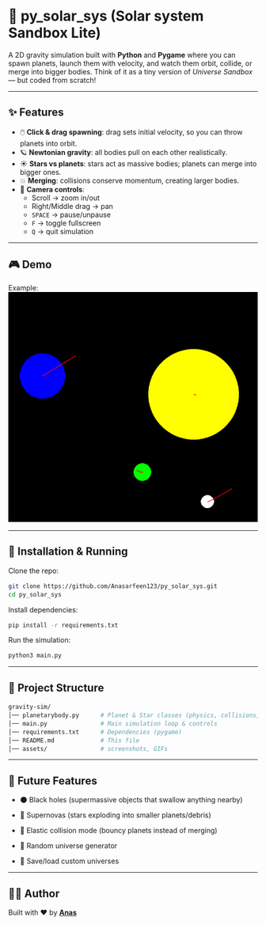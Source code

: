 # 🌌  py_solar_sys (Solar system Sandbox Lite)

A 2D gravity simulation built with **Python** and **Pygame** where you can spawn planets, launch them with velocity, and watch them orbit, collide, or merge into bigger bodies. Think of it as a tiny version of *Universe Sandbox* — but coded from scratch!

---

## ✨ Features
- 🖱️ **Click & drag spawning**: drag sets initial velocity, so you can throw planets into orbit.
- 🪐 **Newtonian gravity**: all bodies pull on each other realistically.
- ☀️ **Stars vs planets**: stars act as massive bodies; planets can merge into bigger ones.
- 💥 **Merging**: collisions conserve momentum, creating larger bodies.
- 🎥 **Camera controls**:
  - Scroll → zoom in/out
  - Right/Middle drag → pan
  - `SPACE` → pause/unpause
  - `F` → toggle fullscreen
  - `Q` → quit simulation

---

## 🎮 Demo
Example:  
![demo png](assets/demo.png)

---

## 🔧 Installation & Running

Clone the repo:
```bash
git clone https://github.com/Anasarfeen123/py_solar_sys.git
cd py_solar_sys
```

Install dependencies:
```bash
pip install -r requirements.txt
```

Run the simulation:
```bash
python3 main.py
```

---

## 📂 Project Structure
```bash
gravity-sim/
│── planetarybody.py      # Planet & Star classes (physics, collisions, drawing)
│── main.py               # Main simulation loop & controls
│── requirements.txt      # Dependencies (pygame)
│── README.md             # This file
│── assets/               # screenshots, GIFs
```

---

## 🚀 Future Features

- 🌑 Black holes (supermassive objects that swallow anything nearby)

- 🌠 Supernovas (stars exploding into smaller planets/debris)

- 🎾 Elastic collision mode (bouncy planets instead of merging)

- 🎲 Random universe generator

- 💾 Save/load custom universes

---

## 🧑‍💻 Author

Built with ❤️ by <b> [Anas](https://github.com/Anasarfeen123/py_solar_sys) </b>
